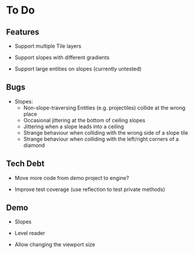 # To Do

## Features

 - Support multiple Tile layers

 - Support slopes with different gradients

 - Support large entities on slopes (currently untested)

## Bugs

 - Slopes:
    - Non-slope-traversing Entities (e.g. projectiles) collide at the wrong place
    - Occasional jittering at the bottom of ceiling slopes
    - Jittering when a slope leads into a ceiling
    - Strange behaviour when colliding with the wrong side of a slope tile
    - Strange behaviour when colliding with the left/right corners of a diamond

## Tech Debt

 - Move more code from demo project to engine?

 - Improve test coverage (use reflection to test private methods)

## Demo

 - Slopes

 - Level reader

 - Allow changing the viewport size
